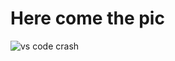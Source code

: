 # Here come the pic

![vs code crash](https://github.com/agmyintmyatoo/BlogPosts/blob/main/assets/vs-code-crash.png)
